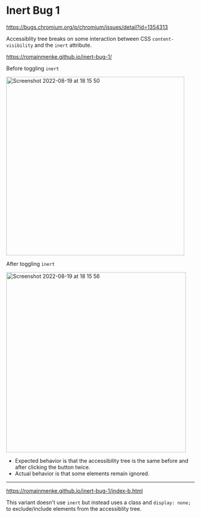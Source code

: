 # Inert Bug 1

https://bugs.chromium.org/p/chromium/issues/detail?id=1354313

Accessiblity tree breaks on some interaction between CSS `content-visibility` and the `inert` attribute.

https://romainmenke.github.io/inert-bug-1/

Before toggling `inert`

<img width="476" alt="Screenshot 2022-08-19 at 18 15 50" src="https://user-images.githubusercontent.com/11521496/185662432-f02a8bb4-c4f6-4707-a72b-3e33c28929ed.png">

After toggling `inert`

<img width="480" alt="Screenshot 2022-08-19 at 18 15 56" src="https://user-images.githubusercontent.com/11521496/185662441-7f1d8c39-78da-41e7-afd4-0346f159c6b8.png">

- Expected behavior is that the accessibility tree is the same before and after clicking the button twice.
- Actual behavior is that some elements remain ignored.

----------------

https://romainmenke.github.io/inert-bug-1/index-b.html

This variant doesn't use `inert` but instead uses a class and `display: none;` to exclude/include elements from the accessiblity tree.
